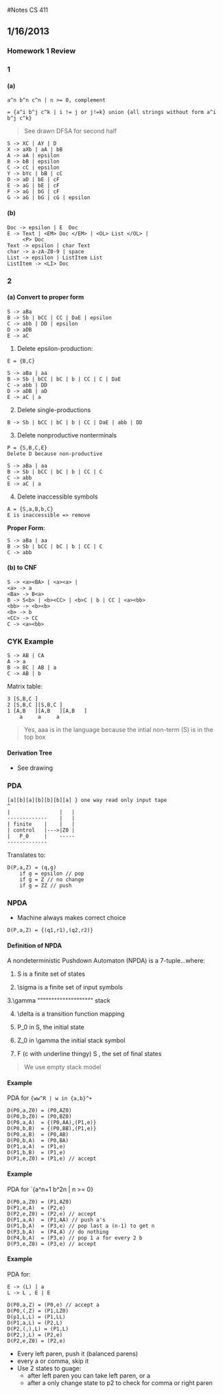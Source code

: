 #Notes CS 411 
## 1/16/2013

### Homework 1 Review

### 1

#### (a) 
`a^n b^n c^n | n >= 0, complement`

```
= {a^i b^j c^k | i != j or j!=k} union {all strings without form a^i b^j c^k}
```
> See drawn DFSA for second half 

```
S -> XC | AY | D
X -> aXb | aA | bB
A -> aA | epsilon
B -> bB | epsilon
C -> cC | epsilon
Y -> bYc | bB | cC
D -> aD | bE | cF
E -> aG | bE | cF
F -> aG | bG | cF
G -> aG | bG | cG | epsilon 
```

#### (b)
```
Doc -> epsilon | E  Doc
E -> Text | <EM> Doc </EM> | <OL> List </OL> |
     <P> Doc 
Text -> epsilon | char Text 
char -> a-zA-Z0-9 | space 
List -> epsilon | ListItem List
ListItem -> <LI> Doc
```

### 2
#### (a) Convert to proper form

```
S -> aBa
B -> Sb | bCC | CC | DaE | epsilon
C -> abb | DD | epsilon
D -> aDB 
E -> aC
```

1. Delete epsilon-production:

```
E = {B,C}

S -> aBa | aa
B -> Sb | bCC | bC | b | CC | C | DaE
C -> abb | DD
D -> aDB | aD
E -> aC | a
```

2. Delete single-productions

```
B -> Sb | bCC | bC | b | CC | DaE | abb | DD
```

3. Delete nonproductive nonterminals

```
P = {S,B,C,E}
Delete D because non-productive

S -> aBa | aa
B -> Sb | bCC | bC | b | CC | C 
C -> abb
E -> aC | a
```

4. Delete inaccessible symbols

```
A = {S,a,B,b,C}
E is inaccessible => remove
```

**Proper Form**:

```
S -> aBa | aa
B -> Sb | bCC | bC | b | CC | C  
C -> abb
```

#### (b) to CNF

```
S -> <a><BA> | <a><a> |
<a> -> a
<Ba> -> B<a>
B -> S<b> | <b><CC> | <b>C | b | CC | <a><bb>
<bb> -> <b><b>
<b> -> b
<CC> -> CC
C -> <a><bb> 
```

### CYK Example

```
S -> AB | CA
A -> a
B -> BC | AB | a
C -> AB | b
```
Matrix table:

```
3 [S,B,C ]
2 [S,B,C ][S,B,C ] 
1 [A,B   ][A,B   ][A,B   ]
    a     a     a

```

> Yes, aaa is in the language because the intial non-term (S) is in the top box 

#### Derivation Tree
- See drawing

### PDA 

```
[a][b][a][b][b][b][a] } one way read only input tape
^
|                |   |           
-------------    |   |
| finite    |    |   |
| control   |--->|Z0 |
|   P_0     |    ----- 
-------------

```
Translates to:

```
D(P,a,Z) = (q,g)
    if g = epsilon // pop
    if g = Z // no change 
    if g = ZZ // push
```

### NPDA
- Machine always makes correct choice

```
D(P,a,Z) = {(q1,r1),(q2,r2)}
```

#### Definition of NPDA
A nondeterministic Pushdown Automaton (NPDA) is a 7-tuple...where:

1. S is a finite set of states

2. \sigma is a finite set of input symbols

3.\gamma """""""""""""""""""" stack

4. \delta is a transition function mapping 

5. P_0 in S, the initial state

6. Z_0 in \gamma the initial stack symbol

7. F (c with underline thingy) S , the set of final states


> We use empty stack model 

#### Example
PDA for `{ww^R | w in {a,b}^+`

```
D(P0,a,Z0) = (P0,AZ0)
D(P0,b,Z0) = (P0,BZ0)
D(P0,a,A)  = {(P0,AA),(P1,e)}
D(P0,b,B)  = {(P0,BB),(P1,e)}
D(P0,a,B)  = (P0,AB)
D(P0,b,A)  = (P0,BA)
D(P1,a,A)  = (P1,e)
D(P1,b,B)  = (P1,e)
D(P1,e,Z0) = (P1,e) // accept 
```

#### Example
PDA for `{a^n+1 b^2n | n >= 0}

```
D(P0,a,Z0) = (P1,AZ0)
D(P1,e,A)  = (P2,e)
D(P2,e,Z0) = (P2,e) // accept
D(P1,a,A)  = (P1,AA) // push a's
D(P1,b,A)  = (P3,e) // pop last a (n-1) to get n
D(P3,b,A)  = (P4,A) // do nothing
D(P4,b,A)  = (P3,e) // pop 1 a for every 2 b
D(P3,e,Z0) = (P3,e) // accept
```    

#### Example
PDA for:
```
E -> (L) | a
L -> L , E | E
```

```
D(P0,a,Z) = (P0,e) // accept a
D(P0,(,Z) = (P1,LZ0)
D(p1,L,L) = (P1,LL)
D(P1,a,L) = (P2,L)
D(P2,(,),L) = (P1,L)
D(P2,),L) = (P2,e)
D(P2,e,Z0) = (P2,e)
```
- Every left paren, push it (balanced parens) 
- every a or comma, skip it 
- Use 2 states to guage:
    - after left paren you can take left paren, or a 
    - after a only change state to p2 to check for comma or right paren 
